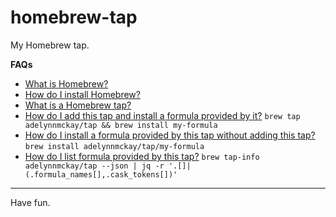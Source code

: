 # homebrew-tap

My Homebrew tap.

**FAQs**

- [What is Homebrew?](https://brew.sh/#question)
- [How do I install Homebrew?](https://brew.sh/#install)
- [What is a Homebrew tap?](https://docs.brew.sh/Taps)
- [How do I add this tap and install a formula provided by it?](https://docs.brew.sh/Taps/#the-brew-tap-command) `brew tap adelynnmckay/tap && brew install my-formula`
- [How do I install a formula provided by this tap without adding this tap?](https://docs.brew.sh/Taps/#the-brew-tap-command) `brew install adelynnmckay/tap/my-formula`
- [How do I list formula provided by this tap?](https://stackoverflow.com/questions/25334787/homebrew-get-list-of-formulas-in-a-tap) `brew tap-info adelynnmckay/tap --json | jq -r '.[]|(.formula_names[],.cask_tokens[])'`

---

Have fun.